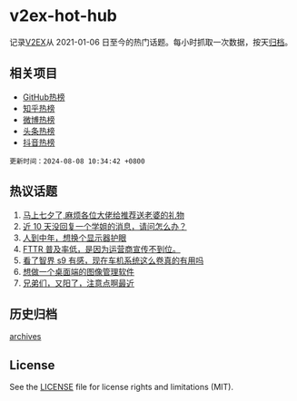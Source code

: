 # v2ex-hot-hub

 记录[V2EX](https://www.v2ex.com/)从 2021-01-06 日至今的热门话题。每小时抓取一次数据，按天[归档](archives)。
 
 ## 相关项目

- [GitHub热榜](https://github.com/snaildev/github-hot-hub)
- [知乎热榜](https://github.com/snaildev/zhihu-hot-hub)
- [微博热榜](https://github.com/snaildev/weibo-hot-hub)
- [头条热榜](https://github.com/snaildev/toutiao-hot-hub)
- [抖音热榜](https://github.com/snaildev/douyin-hot-hub)


 `更新时间：2024-08-08 10:34:42 +0800`

## 热议话题

1. [马上七夕了,麻烦各位大佬给推荐送老婆的礼物](https://www.v2ex.com/t/1063151)
1. [近 10 天没回复一个学姐的消息，请问怎么办？](https://www.v2ex.com/t/1063156)
1. [人到中年，想换个显示器护眼](https://www.v2ex.com/t/1063167)
1. [FTTR 普及率低，是因为运营商宣传不到位。](https://www.v2ex.com/t/1063282)
1. [看了智界 s9 有感，现在车机系统这么卷真的有用吗](https://www.v2ex.com/t/1063372)
1. [想做一个桌面端的图像管理软件](https://www.v2ex.com/t/1063141)
1. [兄弟们，又阳了，注意点啊最近](https://www.v2ex.com/t/1063161)

## 历史归档

[archives](archives)

## License

See the [LICENSE](LICENSE) file for license rights and limitations (MIT).
